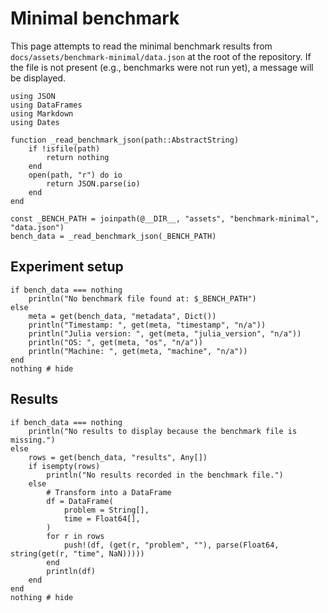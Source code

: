 # Minimal benchmark

This page attempts to read the minimal benchmark results from `docs/assets/benchmark-minimal/data.json` at the root of the repository.
If the file is not present (e.g., benchmarks were not run yet), a message will be displayed.

```@setup bench
using JSON
using DataFrames
using Markdown
using Dates

function _read_benchmark_json(path::AbstractString)
    if !isfile(path)
        return nothing
    end
    open(path, "r") do io
        return JSON.parse(io)
    end
end

const _BENCH_PATH = joinpath(@__DIR__, "assets", "benchmark-minimal", "data.json")
bench_data = _read_benchmark_json(_BENCH_PATH)
```

## Experiment setup

```@example bench
if bench_data === nothing
    println("No benchmark file found at: $_BENCH_PATH")
else
    meta = get(bench_data, "metadata", Dict())
    println("Timestamp: ", get(meta, "timestamp", "n/a"))
    println("Julia version: ", get(meta, "julia_version", "n/a"))
    println("OS: ", get(meta, "os", "n/a"))
    println("Machine: ", get(meta, "machine", "n/a"))
end
nothing # hide
```

## Results

```@example bench
if bench_data === nothing
    println("No results to display because the benchmark file is missing.")
else
    rows = get(bench_data, "results", Any[])
    if isempty(rows)
        println("No results recorded in the benchmark file.")
    else
        # Transform into a DataFrame
        df = DataFrame(
            problem = String[],
            time = Float64[],
        )
        for r in rows
            push!(df, (get(r, "problem", ""), parse(Float64, string(get(r, "time", NaN)))))
        end
        println(df)
    end
end
nothing # hide
```